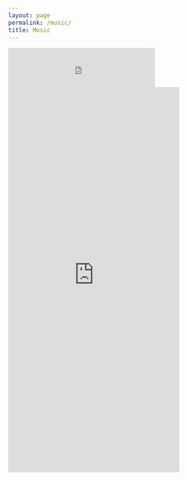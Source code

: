 ```yaml
---
layout: page
permalink: /music/
title: Music
---
```

<iframe src="https://open.spotify.com/embed/album/1CQrKs39i9BKpM9ePMCIzC" width="300" height="80" frameborder="0" allowtransparency="true" allow="encrypted-media"></iframe>	
<iframe style="border: 0; width: 350px; height: 786px;" src="https://bandcamp.com/EmbeddedPlayer/album=2969628933/size=large/bgcol=ffffff/linkcol=333333/transparent=true/" seamless><a href="https://jaymaloney.bandcamp.com/album/signals-strengths">Signals &amp; Strengths by Jay Maloney</a></iframe>

